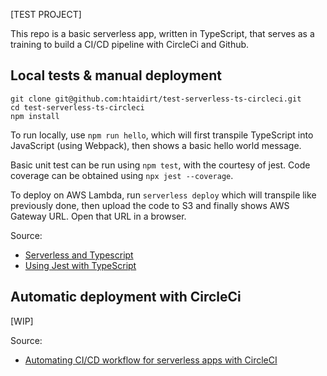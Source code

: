 [TEST PROJECT]

This repo is a basic serverless app, written in TypeScript, that serves as a training to build a CI/CD pipeline with CircleCi and Github.

## Local tests & manual deployment

```
git clone git@github.com:htaidirt/test-serverless-ts-circleci.git
cd test-serverless-ts-circleci
npm install
```

To run locally, use `npm run hello`, which will first transpile TypeScript into JavaScript (using Webpack), then shows a basic hello world message.

Basic unit test can be run using `npm test`, with the courtesy of jest. Code coverage can be obtained using `npx jest --coverage`.

To deploy on AWS Lambda, run `serverless deploy` which will transpile like previously done, then upload the code to S3 and finally shows AWS Gateway URL. Open that URL in a browser.

Source:
- [Serverless and Typescript](https://www.jamestharpe.com/serverless-typescript-getting-started/)
- [Using Jest with TypeScript](https://basarat.gitbooks.io/typescript/docs/testing/jest.html)

## Automatic deployment with CircleCi

[WIP]

Source:
- [Automating CI/CD workflow for serverless apps with CircleCI](https://serverless.com/blog/ci-cd-workflow-serverless-apps-with-circleci/)
